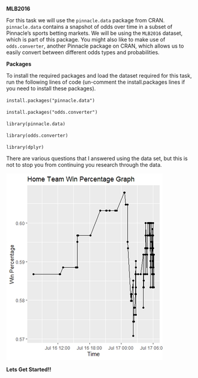**MLB2016** 



For this task we will use the `pinnacle.data` package from CRAN. `pinnacle.data` contains a snapshot of odds over time in a subset of Pinnacle’s sports betting markets. We will be using the `MLB2016` dataset, which is part of this package. You might also like to make use of `odds.converter`, another Pinnacle package on CRAN, which allows us to easily convert between different odds types and probabilities.

**Packages**

To install the required packages and load the dataset required for this task, run the following lines of code (un-comment the install.packages lines if you need to install these packages).

`install.packages("pinnacle.data")`

`install.packages("odds.converter")`

`library(pinnacle.data)`

`library(odds.converter)`

`library(dplyr)`



There are various questions that I answered using the data set, but this is not to stop you from continuing you research through the data. 

![Image of Detroit Tigers Win](https://raw.githubusercontent.com/Chrisboatto/MLB2016/master/Question%203/Det%20Game%20Plot.jpeg)


**Lets Get Started!!**

